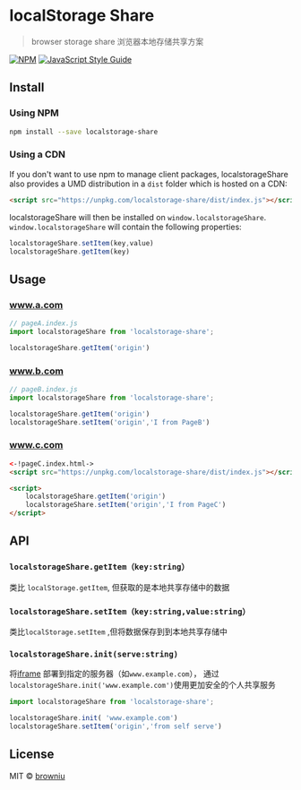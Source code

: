 # localStorage Share
> browser storage share 浏览器本地存储共享方案

[![NPM](https://img.shields.io/npm/v/localstorage-share.svg)](https://www.npmjs.com/package/react-autocomplete) [![JavaScript Style Guide](https://img.shields.io/badge/code_style-standard-brightgreen.svg)](https://standardjs.com)



## Install

### Using NPM

```bash
npm install --save localstorage-share
```

### Using a CDN

If you don't want to use npm to manage client packages, localstorageShare also provides a UMD distribution in a `dist` folder which is hosted on a CDN:

```html
<script src="https://unpkg.com/localstorage-share/dist/index.js"></script>
```

localstorageShare will then be installed on `window.localstorageShare`. `window.localstorageShare` will contain the following properties:

```js
localstorageShare.setItem(key,value)
localstorageShare.getItem(key)
```

## Usage

### www.a.com
```JavaScript
// pageA.index.js
import localstorageShare from 'localstorage-share';

localstorageShare.getItem('origin')
```

### www.b.com
```JavaScript
// pageB.index.js
import localstorageShare from 'localstorage-share';

localstorageShare.getItem('origin')
localstorageShare.setItem('origin','I from PageB')
```

### www.c.com
```html
<-!pageC.index.html->
<script src="https://unpkg.com/localstorage-share/dist/index.js"></script>

<script>
    localstorageShare.getItem('origin')
    localstorageShare.setItem('origin','I from PageC')
</script>

```

## API
### `localstorageShare.getItem（key:string）`
类比 `localStorage.getItem`, 但获取的是本地共享存储中的数据

### `localstorageShare.setItem（key:string,value:string）`
类比`localStorage.setItem` ,但将数据保存到到本地共享存储中

### `localstorageShare.init(serve:string)`

将[iframe](https://github.com/browniu/localstorage-share/blob/master/iframe/index.html) 部署到指定的服务器（如`www.example.com`），
通过 `localstorageShare.init('www.example.com')`使用更加安全的个人共享服务

```JavaScript
import localstorageShare from 'localstorage-share';

localstorageShare.init( 'www.example.com')
localstorageShare.setItem('origin','from self serve')
```

## License
MIT © [browniu](https://github.com/browniu)
